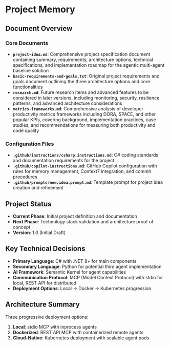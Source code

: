 # Project Memory

## Document Overview

### Core Documents
- **`project-idea.md`**: Comprehensive project specification document containing summary, requirements, architecture options, technical specifications, and implementation roadmap for the agentic multi-agent baseline solution
- **`basic-requirements-and-goals.txt`**: Original project requirements and goals document outlining the three architecture options and core functionalities
- **`research.md`**: Future research items and advanced features to be considered in later versions, including monitoring, security, resilience patterns, and advanced architecture considerations
- **`metrics-frameworks.md`**: Comprehensive analysis of developer productivity metrics frameworks including DORA, SPACE, and other popular KPIs, covering background, implementation practices, case studies, and recommendations for measuring both productivity and code quality

### Configuration Files
- **`.github/instructions/csharp.instructions.md`**: C# coding standards and documentation requirements for the project
- **`.github/copilot-instructions.md`**: GitHub Copilot configuration with rules for memory management, Context7 integration, and commit procedures
- **`.github/prompts/new.idea.prompt.md`**: Template prompt for project idea creation and refinement

## Project Status
- **Current Phase**: Initial project definition and documentation
- **Next Phase**: Technology stack validation and architecture proof of concept
- **Version**: 1.0 (Initial Draft)

## Key Technical Decisions
- **Primary Language**: C# with .NET 8+ for main components
- **Secondary Language**: Python for potential third agent implementation
- **AI Framework**: Semantic Kernel for agent capabilities
- **Communication Protocol**: MCP (Model Context Protocol) with stdio for local, REST API for distributed
- **Deployment Options**: Local → Docker → Kubernetes progression

## Architecture Summary
Three progressive deployment options:
1. **Local**: stdio MCP with inprocess agents
2. **Dockerized**: REST API MCP with containerized remote agents
3. **Cloud-Native**: Kubernetes deployment with scalable agent pods